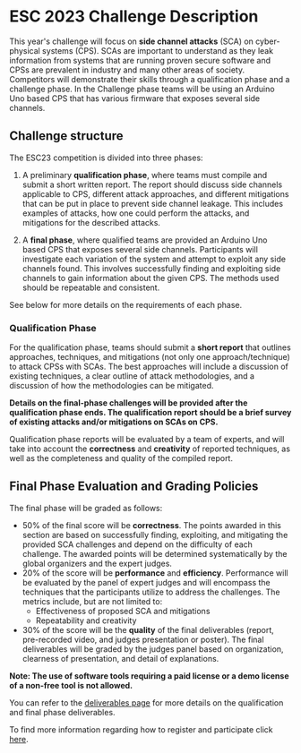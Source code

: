 ESC 2023 Challenge Description
==============================

This year's challenge will focus on **side channel attacks** (SCA) on cyber-physical systems (CPS). SCAs are important to understand as they leak information from systems that are running proven secure software and CPSs are prevalent in industry and many other areas of society. Competitors will demonstrate their skills through a qualification phase and a challenge phase. In the Challenge phase teams will be using an Arduino Uno based CPS that has various firmware that exposes several side channels.

## Challenge structure

The ESC23 competition is divided into three phases:

1. A preliminary **qualification phase**, where teams must compile and submit a short written report. The report should discuss side channels applicable to CPS, different attack approaches, and different mitigations that can be put in place to prevent side channel leakage. This includes examples of attacks, how one could perform the attacks, and mitigations for the described attacks.

2. A **final phase**, where qualified teams are provided an Arduino Uno based CPS that exposes several side channels. Participants will investigate each variation of the system and attempt to exploit any side channels found. This involves successfully finding and exploiting side channels to gain information about the given CPS. The methods used should be repeatable and consistent.
 

See below for more details on the requirements of each phase.


### Qualification Phase

For the qualification phase, teams should submit a **short report** that outlines approaches, techniques, and mitigations (not only one approach/technique) to attack CPSs with SCAs. The best approaches will include a discussion of existing techniques, a clear outline of attack methodologies, and a discussion of how the methodologies can be mitigated.

**Details on the final-phase challenges will be provided after the qualification phase ends. The qualification report should be a brief survey of existing attacks and/or mitigations on SCAs on CPS.**

Qualification phase reports will be evaluated by a team of experts, and will take into account the **correctness** and **creativity** of reported techniques, as well as the completeness and quality of the compiled report.

## Final Phase Evaluation and Grading Policies

The final phase will be graded as follows:
- 50% of the final score will be **correctness**. The points awarded in this section are based on successfully finding, exploiting, and  mitigating the provided SCA challenges and depend on the difficulty of each challenge. The awarded points will be determined systematically by the global organizers and the expert judges. 
- 20% of the score will be **performance** and **efficiency**. Performance will be evaluated by the panel of expert judges and will encompass the techniques that the participants utilize to address the challenges. The metrics include, but are not limited to:
    - Effectiveness of proposed SCA and mitigations
    - Repeatability and creativity
- 30% of the score will be the **quality** of the final deliverables (report, pre-recorded video, and judges presentation or poster). The final deliverables will be graded by the judges panel based on organization, clearness of presentation, and detail of explanations.

 **Note: The use of software tools requiring a paid license or a demo license of a non-free tool is not allowed.**

You can refer to the [deliverables page](deliverables.md) for more details on the qualification and final phase deliverables.

To find more information regarding how to register and participate click [here](logistics.md).
